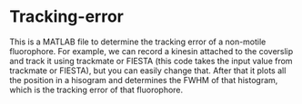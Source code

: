 # Tracking-error
This is a MATLAB file to determine the tracking error of a non-motile fluorophore. For example, we can record a kinesin attached to the coverslip and track it using trackmate or FIESTA (this code takes the input value from trackmate or FIESTA), but you can easily change that. After that it plots all the position in a hisogram and determines the FWHM of that histogram, which is the tracking error of that fluorophore. 
